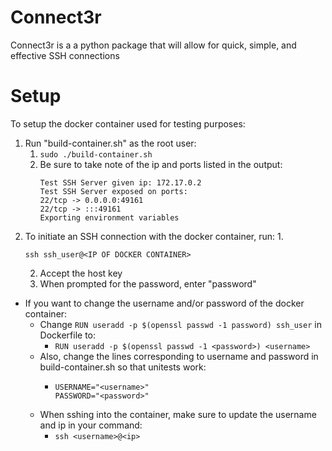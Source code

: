 # Connect3r
Connect3r is a a python package that will allow for quick, simple, and effective SSH connections
# Setup
To setup the docker container used for testing purposes:
1. Run "build-container.sh" as the root user:
   1. ``sudo ./build-container.sh``
   2. Be sure to take note of the ip and ports listed in the output:
        ```
        Test SSH Server given ip: 172.17.0.2
        Test SSH Server exposed on ports:
        22/tcp -> 0.0.0.0:49161
        22/tcp -> :::49161
        Exporting environment variables
        ```
2. To initiate an SSH connection with the docker container, run:
   1. 
      ```commandline
      ssh ssh_user@<IP OF DOCKER CONTAINER>
      ```
   2. Accept the host key
   3. When prompted for the password, enter "password"

- If you want to change the username and/or password of the docker container:
  - Change ```RUN useradd -p $(openssl passwd -1 password) ssh_user``` in Dockerfile to:
    - ```RUN useradd -p $(openssl passwd -1 <password>) <username>```
  - Also, change the lines corresponding to username and password in build-container.sh so that unitests work:
    - ```
      USERNAME="<username>"
      PASSWORD="<password>"
      ```
  - When sshing into the container, make sure to update the username and ip in your command:
      - ```ssh <username>@<ip>```
